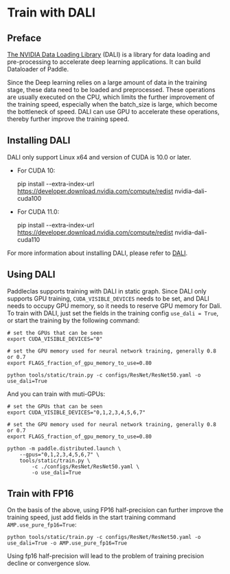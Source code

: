 # Train with DALI

## Preface
[The NVIDIA Data Loading Library](https://docs.nvidia.com/deeplearning/dali/user-guide/docs/index.html) (DALI) is a library for data loading and pre-processing to accelerate deep learning applications. It can build Dataloader of Paddle.

Since  the Deep learning relies on a large amount of data in the training stage, these data need to be loaded and preprocessed. These operations are usually executed on the CPU, which limits the further improvement of the training speed, especially when the batch_size is large, which become the bottleneck of speed. DALI can use GPU to accelerate these operations, thereby further improve the training speed.

## Installing DALI
DALI only support Linux x64 and version of CUDA is 10.0 or later.

* For CUDA 10:

    pip install --extra-index-url https://developer.download.nvidia.com/compute/redist nvidia-dali-cuda100

* For CUDA 11.0:

    pip install --extra-index-url https://developer.download.nvidia.com/compute/redist nvidia-dali-cuda110

For more information about installing DALI, please refer to [DALI](https://docs.nvidia.com/deeplearning/dali/user-guide/docs/installation.html).

## Using DALI
Paddleclas supports training with DALI in static graph. Since DALI only supports GPU training, `CUDA_VISIBLE_DEVICES` needs to be set, and DALI needs to occupy GPU memory, so it needs to reserve GPU memory for Dali. To train with DALI, just set the fields in the training config `use_dali = True`, or start the training by the following command:

```shell
# set the GPUs that can be seen
export CUDA_VISIBLE_DEVICES="0"

# set the GPU memory used for neural network training, generally 0.8 or 0.7
export FLAGS_fraction_of_gpu_memory_to_use=0.80

python tools/static/train.py -c configs/ResNet/ResNet50.yaml -o use_dali=True
```

And you can train with muti-GPUs:

```shell
# set the GPUs that can be seen
export CUDA_VISIBLE_DEVICES="0,1,2,3,4,5,6,7"

# set the GPU memory used for neural network training, generally 0.8 or 0.7
export FLAGS_fraction_of_gpu_memory_to_use=0.80

python -m paddle.distributed.launch \
    --gpus="0,1,2,3,4,5,6,7" \
    tools/static/train.py \
        -c ./configs/ResNet/ResNet50.yaml \
        -o use_dali=True
```

## Train with FP16

On the basis of the above, using FP16 half-precision can further improve the training speed, just add fields in the start training command `AMP.use_pure_fp16=True`:

```shell
python tools/static/train.py -c configs/ResNet/ResNet50.yaml -o use_dali=True -o AMP.use_pure_fp16=True
```

Using fp16 half-precision will lead to the problem of training precision decline or convergence slow.

